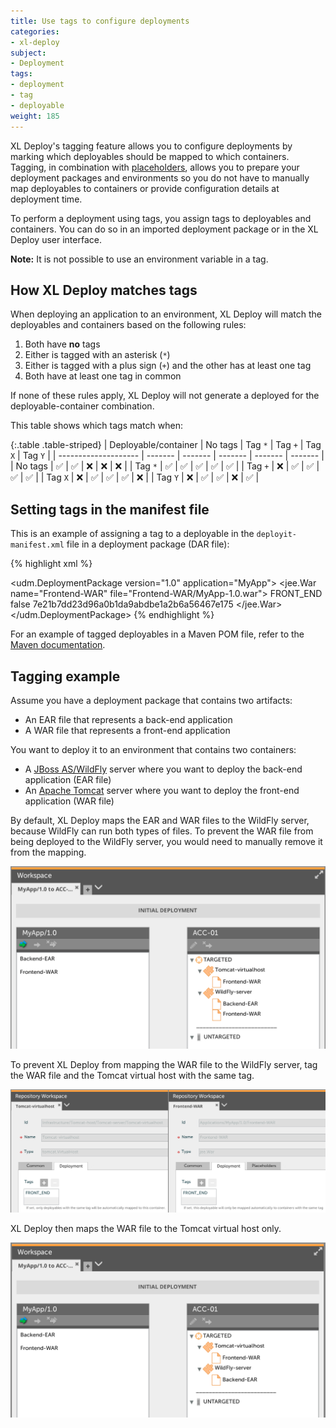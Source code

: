 ```yaml
---
title: Use tags to configure deployments
categories:
- xl-deploy
subject:
- Deployment
tags:
- deployment
- tag
- deployable
weight: 185
---
```


XL Deploy's tagging feature allows you to configure deployments by marking which deployables should be mapped to which containers. Tagging, in combination with [placeholders](/xl-deploy/how-to/using-placeholders-in-xl-deploy.html), allows you to prepare your deployment packages and environments so you do not have to manually map deployables to containers or provide configuration details at deployment time.

To perform a deployment using tags, you assign tags to deployables and containers. You can do so in an imported deployment package or in the XL Deploy user interface.

**Note:** It is not possible to use an environment variable in a tag.

## How XL Deploy matches tags

When deploying an application to an environment, XL Deploy will match the deployables and containers based on the following rules:

1. Both have **no** tags
1. Either is tagged with an asterisk (`*`)
1. Either is tagged with a plus sign (`+`) and the other has at least one tag
1. Both have at least one tag in common

If none of these rules apply, XL Deploy will not generate a deployed for the deployable-container combination.

This table shows which tags match when:

{:.table .table-striped}
| Deployable/container | No tags | Tag `*` | Tag `+` | Tag `X` | Tag `Y` |
| -------------------- | ------- | ------- | ------- | ------- | ------- |
| No tags | &#9989; | &#9989; | &#10060; | &#10060; | &#10060; |
| Tag `*` | &#9989; | &#9989; | &#9989; | &#9989; | &#9989; |
| Tag `+` | &#10060; | &#9989; | &#9989; | &#9989; | &#9989; |
| Tag `X` | &#10060; | &#9989; | &#9989; | &#9989; | &#10060; |
| Tag `Y` | &#10060; | &#9989; | &#9989; | &#10060; | &#9989; |

## Setting tags in the manifest file

This is an example of assigning a tag to a deployable in the `deployit-manifest.xml` file in a deployment package (DAR file):

{% highlight xml %}
<?xml version="1.0" encoding="UTF-8"?>
<udm.DeploymentPackage version="1.0" application="MyApp">
    <orchestrator />
    <deployables>
        <jee.War name="Frontend-WAR" file="Frontend-WAR/MyApp-1.0.war">
            <tags>
                <value>FRONT_END</value>
            </tags>
            <scanPlaceholders>false</scanPlaceholders>
            <checksum>7e21b7dd23d96a0b1da9abdbe1a2b6a56467e175</checksum>
        </jee.War>
    </deployables>
</udm.DeploymentPackage>
{% endhighlight %}

For an example of tagged deployables in a Maven POM file, refer to the [Maven documentation](/xl-deploy/latest/maven-plugin/index.html).

## Tagging example

Assume you have a deployment package that contains two artifacts:

* An EAR file that represents a back-end application
* A WAR file that represents a front-end application

You want to deploy it to an environment that contains two containers:

* A [JBoss AS/WildFly](/xl-deploy/concept/jboss-domain-plugin.html) server where you want to deploy the back-end application (EAR file)
* An [Apache Tomcat](/xl-deploy/concept/tomcat-plugin.html) server where you want to deploy the front-end application (WAR file)

By default, XL Deploy maps the EAR and WAR files to the WildFly server, because WildFly can run both types of files. To prevent the WAR file from being deployed to the WildFly server, you would need to manually remove it from the mapping.

![Default mapping](images/tagged-deployment-no-tags.png)

To prevent XL Deploy from mapping the WAR file to the WildFly server, tag the WAR file and the Tomcat virtual host with the same tag.

![Tagged jee.War and tomcat.VirtualHost](images/tagged-deployment-artifact-and-container.png)

XL Deploy then maps the WAR file to the Tomcat virtual host only.

![Mapping with tags](images/tagged-deployment-with-tags.png)

